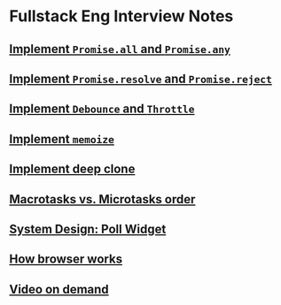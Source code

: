 # Fullstack Eng Interview Notes
## [Implement `Promise.all` and `Promise.any`](./implement-promise-all.md)
## [Implement `Promise.resolve` and `Promise.reject`](./implement-promise-resolve-reject.md)
## [Implement `Debounce` and `Throttle`](./implement-promise-all.md)
## [Implement `memoize`](./implement-memoize.md)
## [Implement deep clone](./implement-deep-clone.md)
## [Macrotasks vs. Microtasks order](./macro-micro-task-promise-settimeout.md)
## [System Design: Poll Widget](./system-design-poll-widget.md)
## [How browser works](./how-browser-works.md)
## [Video on demand](./video-on-demand.md)
